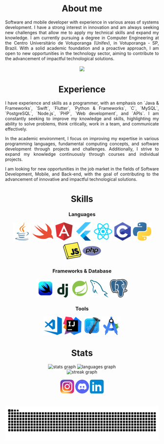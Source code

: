 <div align="center">
     
# About me
</div>
<div class="txt" align="justify">
Software and mobile developer with experience in various areas of systems development. I have a strong interest in innovation and am always seeking new challenges that allow me to apply my technical skills and expand my knowledge. I am currently pursuing a degree in Computer Engineering at the Centro Universitário de Votuporanga (Unifev), in Votuporanga - SP, Brazil. With a solid academic foundation and a proactive approach, I am open to new opportunities in the technology sector, aiming to contribute to the advancement of impactful technological solutions.
<br><br>
<div id="visitors" align="center">
  <img src="https://visitor-badge.laobi.icu/badge?page_id=oluuiss.oluuiss&left_text=PROFILE%20VIEWS"  />
</div>
     
</div>
<div align="center">

# Experience
</div>
<div class="txt" align="justify">
I have experience and skills as a programmer, with an emphasis on `Java & Frameworks`, `Swift`, `Flutter`, `Python & Frameworks`, `C`, `MySQL`, `PostgreSQL`, `Node.js`, `PHP`, `Web development`, and `APIs`. I am constantly seeking to improve my knowledge and skills, highlighting my ability to solve problems, think critically, work in a team, and communicate effectively.

In the academic environment, I focus on improving my expertise in various programming languages, fundamental computing concepts, and software development through projects and challenges. Additionally, I strive to expand my knowledge continuously through courses and individual projects.

I am looking for new opportunities in the job market in the fields of Software Development, Mobile, and Back-end, with the goal of contributing to the advancement of innovative and impactful technological solutions.
</div>
<div align="center">

# Skills

### Languages
<div class="languages">
     <img src="./images/languages/java.png" padding="5px" alt="java" title="Java" width="60px" height="60px">
     <img src="./images/languages/swift.png" alt="swift" title="Swift" width="70px" height="60px">
     <img src="./images/languages/angular.png" alt="angular" title="Angular" width="60px" height="60px">
     <img src="./images/languages/flutter.png" alt="flutter" title="Flutter" width="60px" height="60px">
     <img src="./images/languages/react.png" alt="react" title="React" width="60px" height="60px">
     <img src="./images/languages/c.png" alt="c" title="C" width="60px" height="60px">
     <img src="./images/languages/python.png" alt="python" title="Python" width="60px" height="60px">
     <img src="./images/languages/JavaScript.png" alt="javascript" title="JavaScript" width="60px" height="60px">
     <img src="./images/languages/php.png" alt="php" title="PHP" width="60px" height="60px">
    </div>

### Frameworks & Database
<div>
     <img src="./images/frameworks/swiftui.png" alt="swiftui" title="Swift UI" width="60px" height="60px">
     <img src="./images/frameworks/django.png" alt="django" title="Django" width="45px" height="45px">
     <img src="./images/frameworks/spring-boot.png" alt="spring-boot" title="Spring Boot" width="60px" height="60px">
     <img src="./images/database/mysql.png" alt="mysql" title="MySQL" width="60px" height="60px">
     <img src="./images/database/postgreesql.png" alt="postgresql" title="PostgreSQL" width="60px" height="60px">
     </div>
  
### Tools

  <div class="tools">
     <img src="./images/tools/vscode.png" alt="vccode" title="Visual Studio Code" width="60px" height="60px">
     <img src="./images/tools/intellij.png" alt="intellij" title="IntelliJ" width="60px" height="60px">
     <img src="./images/tools/xcode.png" alt="xcode" title="X Code" width="60px" height="60px">
     <img src="./images/tools/androidstudio.png" alt="androidstudio" title="Android Studio" width="60px" height="60px">
</div>
<div class="stats" align="center">
     
# Stats
  
  <img src="https://github-readme-stats.vercel.app/api?username=oluuiss&hide_title=false&hide_rank=false&show_icons=false&include_all_commits=true&count_private=true&disable_animations=false&theme=algolia&locale=en&hide_border=false" height="150" alt="stats graph"  />
  <img src="https://github-readme-stats.vercel.app/api/top-langs?username=oluuiss&locale=en&hide_title=false&layout=compact&card_width=320&langs_count=5&theme=algolia&hide_border=false" height="150" alt="languages graph"  />
</div>

<div align="center">
  <img src="https://streak-stats.demolab.com?user=oluuiss&locale=en&mode=daily&theme=algolia&hide_border=false&border_radius=5" height="150" alt="streak graph"  />
</div>   
<br>
<a href="https://instagram.com/oluuiss" title="Instagram"><img src="./images/social/instagram.png" alt="instagram-logo" width="45px" height="45px"></a>
<a href="https://discord.gg/PqS66etUN4" title="Discord"><img src="./images/social/discord.png" alt="discord-logo" width="45px" height="45px"></a>
<a href="[www.linkedin.com/in/oluuiss]" title="Linkedin"><img src="./images/social/linkedin.png" alt="linkedin-logo" width="45px" height="45px"></a>

</div>
 


  #
<img id="snake" src="https://raw.githubusercontent.com/oluuiss/oluuiss/output/snake.svg" alt="Snake animation" />
